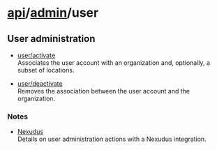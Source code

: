 # [api](..)/[admin](.)/user

## User administration

* [user/activate](user/activate) \
Associates the user account with an organization and, optionally, a subset of locations.

* [user/deactivate](user/deactivate) \
Removes the association between the user account and the organization.

### Notes

* [Nexudus](user/nexudus) \
Details on user administration actions with a Nexudus integration.
